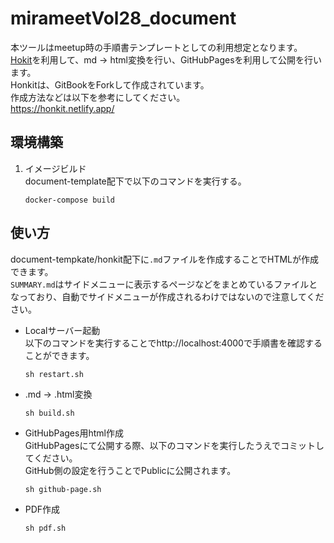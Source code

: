 # mirameetVol28_document


本ツールはmeetup時の手順書テンプレートとしての利用想定となります。  
[Hokit](https://honkit.netlify.app/)を利用して、md → html変換を行い、GitHubPagesを利用して公開を行います。  
Honkitは、GitBookをForkして作成されています。  
作成方法などは以下を参考にしてください。  
https://honkit.netlify.app/
## 環境構築

1. イメージビルド  
    document-template配下で以下のコマンドを実行する。  
    ```
    docker-compose build
    ```
## 使い方

document-tempkate/honkit配下に`.md`ファイルを作成することでHTMLが作成できます。  
`SUMMARY.md`はサイドメニューに表示するページなどをまとめているファイルとなっており、自動でサイドメニューが作成されるわけではないので注意してください。

- Localサーバー起動  
    以下のコマンドを実行することでhttp://localhost:4000で手順書を確認することができます。
    ```
    sh restart.sh
    ```
- .md → .html変換
    ```
    sh build.sh
    ```
- GitHubPages用html作成  
    GitHubPagesにて公開する際、以下のコマンドを実行したうえでコミットしてください。  
    GitHub側の設定を行うことでPublicに公開されます。
    ```
    sh github-page.sh
    ```
- PDF作成
    ```
    sh pdf.sh
    ```